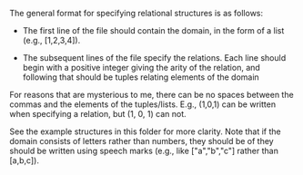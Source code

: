 The general format for specifying relational structures is as follows:

- The first line of the file should contain the domain, in the form of a list (e.g., [1,2,3,4]). 

- The subsequent lines of the file specify the relations. Each line should begin with a positive integer giving the arity of the relation, and following that should be tuples relating elements of the domain

For reasons that are mysterious to me, there can be no spaces between the commas and the elements of the tuples/lists. E.g., (1,0,1) can be written when specifying a relation, but (1, 0, 1) can not.

See the example structures in this folder for more clarity.
Note that if the domain consists of letters rather than numbers, they should be of they should be written using speech marks (e.g., like ["a","b","c"] rather than [a,b,c]).
